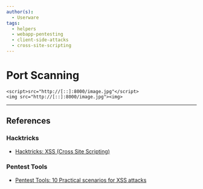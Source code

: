 ```yaml
---
author(s):
  - Userware
tags:
  - helpers
  - webapp-pentesting
  - client-side-attacks
  - cross-site-scripting
---
```

# Port Scanning

```
<script>src="http://[::]:8000/image.jpg"</script>
<img src="http://[::]:8000/image.jpg"><img>
```

---
## References

### Hacktricks

- [Hacktricks: XSS (Cross Site Scripting)](https://book.hacktricks.wiki/en/pentesting-web/xss-cross-site-scripting/index.html)

### Pentest Tools

- [Pentest Tools: 10 Practical scenarios for XSS attacks](https://pentest-tools.com/blog/xss-attacks-practical-scenarios)